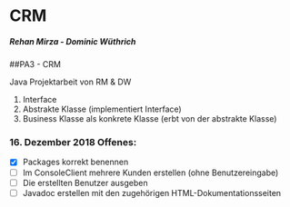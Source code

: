 # CRM
##### Rehan Mirza - Dominic Wüthrich
##PA3 - CRM

Java Projektarbeit von RM & DW

1. Interface
2. Abstrakte Klasse (implementiert Interface)
3. Business Klasse als konkrete Klasse (erbt von der abstrakte Klasse)


### 16. Dezember 2018 Offenes:

- [x] Packages korrekt benennen
- [ ] Im ConsoleClient mehrere Kunden erstellen (ohne Benutzereingabe)
- [ ] Die erstellten Benutzer ausgeben
- [ ] Javadoc erstellen mit den zugehörigen HTML-Dokumentationsseiten